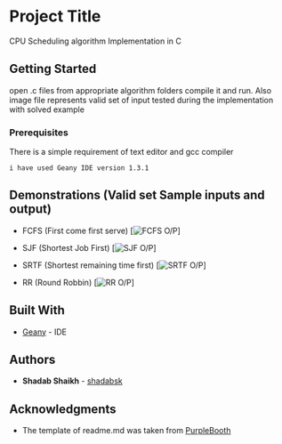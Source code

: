 # Project Title

CPU Scheduling algorithm Implementation in C

## Getting Started

open .c files from appropriate algorithm folders compile it and run. Also image file represents valid set of input tested during the implementation with solved example

### Prerequisites

There is a simple requirement of text editor and gcc compiler

```
i have used Geany IDE version 1.3.1
```

## Demonstrations (Valid set Sample inputs and output)

* FCFS (First come first serve)
[![FCFS O/P](https://ibb.co/Kj99DM2)]

* SJF (Shortest Job First)
[![SJF O/P](https://ibb.co/k2rfpzM)]

* SRTF (Shortest remaining time first)
[![SRTF O/P](https://ibb.co/pfzT9rH)]

* RR (Round Robbin)
[![RR O/P](https://ibb.co/HC304QK)]

## Built With

* [Geany](https://www.geany.org/download) - IDE 


## Authors

* **Shadab Shaikh** - [shadabsk](https://github.com/shadabsk)

## Acknowledgments

* The template of readme.md was taken from [PurpleBooth](https://github.com/PurpleBooth)


